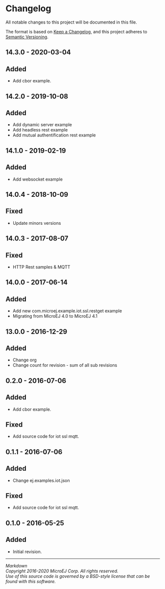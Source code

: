 # Changelog

All notable changes to this project will be documented in this file.

The format is based on [Keep a Changelog](https://keepachangelog.com/en/1.0.0/),
and this project adheres to [Semantic Versioning](https://semver.org/spec/v2.0.0.html).


## 14.3.0 - 2020-03-04

## Added
  - Add cbor example.
  
## 14.2.0 - 2019-10-08

## Added
  - Add dynamic server example
  - Add headless rest example
  - Add mutual authentification rest example
  
## 14.1.0 - 2019-02-19

## Added
  - Add websocket example

## 14.0.4 - 2018-10-09

## Fixed
  - Update minors versions

## 14.0.3 - 2017-08-07

## Fixed
  - HTTP Rest samples & MQTT

## 14.0.0 - 2017-06-14

## Added
  - Add new com.microej.example.iot.ssl.restget example
  - Migrating from MicroEJ 4.0 to MicroEJ 4.1

## 13.0.0 - 2016-12-29

## Added
  - Change org
  - Change count for revision - sum of all sub revisions

## 0.2.0 - 2016-07-06

## Added
  - Add cbor example.
  
## Fixed
  - Add source code for iot ssl mqtt.
  
## 0.1.1 - 2016-07-06

## Added
  - Change ej.examples.iot.json
## Fixed
  - Add source code for iot ssl mqtt.


## 0.1.0 - 2016-05-25

## Added
  - Initial revision.

---  
_Markdown_   
_Copyright 2016-2020 MicroEJ Corp. All rights reserved._   
_Use of this source code is governed by a BSD-style license that can be found with this software._   